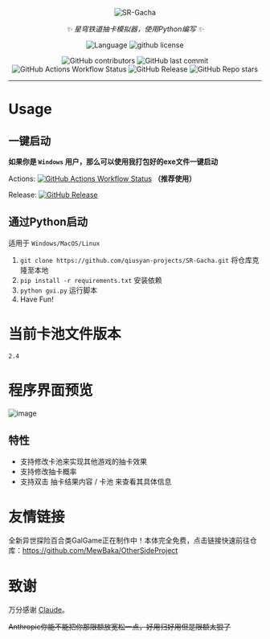 <div align=center>

![SR-Gacha](https://socialify.git.ci/qiusyan-projects/SR-Gacha/image?description=1&font=Jost&forks=1&issues=1&language=1&logo=https%3A%2F%2Favatars.githubusercontent.com%2Fu%2F175322378%3Fv%3D4&name=1&owner=1&pattern=Circuit%20Board&pulls=1&stargazers=1&theme=Auto)

_✨ 星穹铁道抽卡模拟器，使用Python编写 ✨_

![Language](https://img.shields.io/badge/language-python-blue?style=flat-square)
![github license](https://img.shields.io/github/license/qiusyan-projects/SR-Gacha?style=flat-square)

![GitHub contributors](https://img.shields.io/github/contributors/qiusyan-projects/SR-Gacha?style=flat-square)
![GitHub last commit](https://img.shields.io/github/last-commit/qiusyan-projects/SR-Gacha?style=flat-square)
![GitHub Actions Workflow Status](https://img.shields.io/github/actions/workflow/status/qiusyan-projects/SR-Gacha/main.yml?style=flat-square)
![GitHub Release](https://img.shields.io/github/v/release/qiusyan-projects/SR-Gacha?style=flat-square)
![GitHub Repo stars](https://img.shields.io/github/stars/qiusyan-projects/SR-Gacha?style=flat-square)


</div>

***

# Usage

## 一键启动

**如果你是 `Windows` 用户，那么可以使用我打包好的exe文件一键启动**

Actions:  [![GitHub Actions Workflow Status](https://img.shields.io/github/actions/workflow/status/qiusyan-projects/SR-Gacha/main.yml?style=flat-square)](https://nightly.link/qiusyan-projects/SR-Gacha/workflows/main/main/gui.zip) **（推荐使用）**

Release:  [![GitHub Release](https://img.shields.io/github/v/release/qiusyan-projects/SR-Gacha?style=flat-square)](https://github.com/qiusyan-projects/SR-Gacha/releases)  

## 通过Python启动

适用于 `Windows/MacOS/Linux` 
1. `git clone https://github.com/qiusyan-projects/SR-Gacha.git` 将仓库克隆至本地
2. `pip install -r requirements.txt` 安装依赖
3. `python gui.py` 运行脚本
4. Have Fun!

# 当前卡池文件版本

`2.4`

# 程序界面预览

![image](https://github.com/user-attachments/assets/5d563b38-88e8-48f1-a9ee-a4d8962021ca)

## 特性

- 支持修改卡池来实现其他游戏的抽卡效果
- 支持修改抽卡概率
- 支持双击 抽卡结果内容 / 卡池 来查看其具体信息

# 友情链接
全新异世探险百合类GalGame正在制作中！本体完全免费，点击链接快速前往仓库：https://github.com/MewBaka/OtherSideProject

# 致谢

万分感谢 [Claude](https://claude.ai/)。

~~Anthropic你能不能把你那限额放宽松一点，好用归好用但是限额太狠了~~
